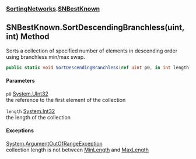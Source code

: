 ### [SortingNetworks](SortingNetworks.md 'SortingNetworks').[SNBestKnown](SortingNetworks_SNBestKnown.md 'SortingNetworks.SNBestKnown')
## SNBestKnown.SortDescendingBranchless(uint, int) Method
Sorts a collection of specified number of elements in descending order using branchless min/max swap.  
```csharp
public static void SortDescendingBranchless(ref uint p0, in int length);
```
#### Parameters
<a name='SortingNetworks_SNBestKnown_SortDescendingBranchless(uint_int)_p0'></a>
`p0` [System.UInt32](https://docs.microsoft.com/en-us/dotnet/api/System.UInt32 'System.UInt32')  
the reference to the first element of the collection
  
<a name='SortingNetworks_SNBestKnown_SortDescendingBranchless(uint_int)_length'></a>
`length` [System.Int32](https://docs.microsoft.com/en-us/dotnet/api/System.Int32 'System.Int32')  
the length of the collection
  
#### Exceptions
[System.ArgumentOutOfRangeException](https://docs.microsoft.com/en-us/dotnet/api/System.ArgumentOutOfRangeException 'System.ArgumentOutOfRangeException')  
collection length is not between [MinLength](SortingNetworks_SNBestKnown_MinLength.md 'SortingNetworks.SNBestKnown.MinLength') and [MaxLength](SortingNetworks_SNBestKnown_MaxLength.md 'SortingNetworks.SNBestKnown.MaxLength')
